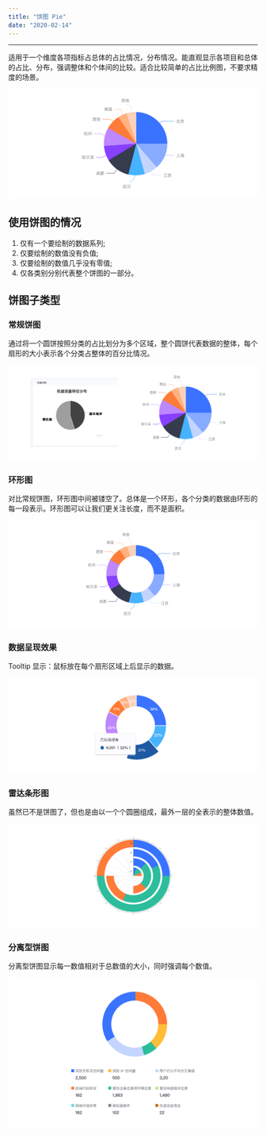 ```yaml
---
title: "饼图 Pie"
date: "2020-02-14"
---
```


---

适用于一个维度各项指标占总体的占比情况，分布情况。能直观显示各项目和总体的占比、分布，强调整体和个体间的比较。适合比较简单的占比比例图，不要求精度的场景。

![pie-1](pie-1.jpg)

## 使用饼图的情况

1. 仅有一个要绘制的数据系列;
2. 仅要绘制的数值没有负值;
3. 仅要绘制的数值几乎没有零值;
4. 仅各类别分别代表整个饼图的一部分。

## 饼图子类型

### 常规饼图

通过将一个圆饼按照分类的占比划分为多个区域，整个圆饼代表数据的整体，每个扇形的大小表示各个分类占整体的百分比情况。

![pie-2](pie-2.jpg)

### 环形图

对比常规饼图，环形图中间被镂空了。总体是一个环形，各个分类的数据由环形的每一段表示。环形图可以让我们更关注长度，而不是面积。

![pie-3](pie-3.jpg)

### 数据呈现效果

Tooltip 显示：鼠标放在每个扇形区域上后显示的数据。

![pie-4](pie-4.jpg)

### 雷达条形图

虽然已不是饼图了，但也是由以一个个圆圈组成，最外一层的全表示的整体数值。

![pie-5](pie-5.jpg)

### 分离型饼图

分离型饼图显示每一数值相对于总数值的大小，同时强调每个数值。

![pie-6](pie-6.jpg)
